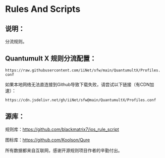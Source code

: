# Rules And Scripts

## 说明：

分流规则。



## Quantumult X 规则分流配置：



```https://raw.githubusercontent.com/iiNet/sfw/main/QuantumultX/Profiles.conf```



如果本地网络无法直连接到Github导致下载失败，请尝试以下链接（有CDN加速）：

```https://cdn.jsdelivr.net/gh/iiNet/sfw@main/QuantumultX/Profiles.conf```



## 源库：

规则库：https://github.com/blackmatrix7/ios_rule_script

图标库：https://github.com/Koolson/Qure



所有数据都来自互联网，感谢开源规则项目作者的辛勤付出。

